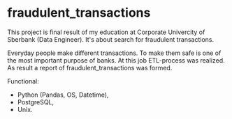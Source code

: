 # fraudulent_transactions

This project is final result of my education at Corporate Univercity of Sberbank (Data Engineer).
It's about search for fraudulent transactions. 

Everyday people make different transactions. To make them safe is one of the most important purpose of banks.
At this job ETL-process was realized. 
As result a report of fraudulent_transactions was formed.

Functional:
- Python (Pandas, OS, Datetime),
- PostgreSQL,
- Unix.
